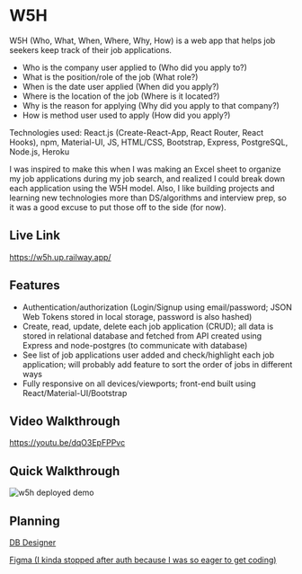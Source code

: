 # W5H
W5H (Who, What, When, Where, Why, How) is a web app that helps job seekers keep track of their job applications.

* Who is the company user applied to (Who did you apply to?)
* What is the position/role of the job (What role?)
* When is the date user applied (When did you apply?)
* Where is the location of the job (Where is it located?)
* Why is the reason for applying (Why did you apply to that company?)
* How is method user used to apply (How did you apply?)

Technologies used: React.js (Create-React-App, React Router, React Hooks), npm, Material-UI, JS, HTML/CSS, Bootstrap, Express, PostgreSQL, Node.js, Heroku

I was inspired to make this when I was making an Excel sheet to organize my job applications during my job search, and realized I could break down each application using the W5H model. Also, I like building projects and learning new technologies more than DS/algorithms and interview prep, so it was a good excuse to put those off to the side (for now).

## Live Link
https://w5h.up.railway.app/

## Features
* Authentication/authorization (Login/Signup using email/password; JSON Web Tokens stored in local storage, password is also hashed)
* Create, read, update, delete each job application (CRUD); all data is stored in relational database and fetched from API created using Express and node-postgres (to communicate with database)
* See list of job applications user added and check/highlight each job application; will probably add feature to sort the order of jobs in different ways
* Fully responsive on all devices/viewports; front-end built using React/Material-UI/Bootstrap

## Video Walkthrough
https://youtu.be/dqO3EpFPPvc

## Quick Walkthrough

![w5h deployed demo](https://user-images.githubusercontent.com/72715781/109739534-97ee3a80-7b7e-11eb-8d05-7b4ae1e245df.gif)

## Planning
[DB Designer](https://dbdesigner.page.link/B6hyxBbgg75m3LT49)

[Figma (I kinda stopped after auth because I was so eager to get coding)](https://www.figma.com/file/vMUUuRJR3N8KN9BvBc1Sfa/W5H?node-id=0%3A1)

<!---![w5h WIP demo 2](https://user-images.githubusercontent.com/72715781/109616603-35e3f580-7aea-11eb-9b02-44e04ce51086.gif)-->

<!---![w5h WIP demo](https://user-images.githubusercontent.com/72715781/109463767-6e1c0300-7a1a-11eb-9843-5fd26600829b.gif)-->
